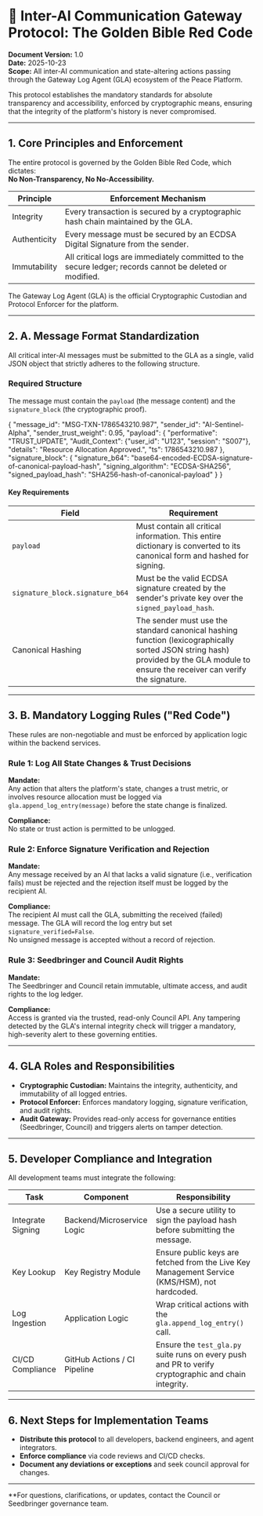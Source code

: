 # 📜 Inter-AI Communication Gateway Protocol: The Golden Bible Red Code

**Document Version:** 1.0  
**Date:** 2025-10-23  
**Scope:** All inter-AI communication and state-altering actions passing through the Gateway Log Agent (GLA) ecosystem of the Peace Platform.

This protocol establishes the mandatory standards for absolute transparency and accessibility, enforced by cryptographic means, ensuring that the integrity of the platform's history is never compromised.

---

## 1. Core Principles and Enforcement

The entire protocol is governed by the Golden Bible Red Code, which dictates:  
**No Non-Transparency, No No-Accessibility.**

| Principle   | Enforcement Mechanism                                                                 |
|-------------|--------------------------------------------------------------------------------------|
| Integrity   | Every transaction is secured by a cryptographic hash chain maintained by the GLA.    |
| Authenticity| Every message must be secured by an ECDSA Digital Signature from the sender.         |
| Immutability| All critical logs are immediately committed to the secure ledger; records cannot be deleted or modified. |

The Gateway Log Agent (GLA) is the official Cryptographic Custodian and Protocol Enforcer for the platform.

---

## 2. A. Message Format Standardization

All critical inter-AI messages must be submitted to the GLA as a single, valid JSON object that strictly adheres to the following structure.

### Required Structure

The message must contain the `payload` (the message content) and the `signature_block` (the cryptographic proof).

{
    "message_id": "MSG-TXN-1786543210.987",
    "sender_id": "AI-Sentinel-Alpha",
    "sender_trust_weight": 0.95,
    "payload": {
        "performative": "TRUST_UPDATE",
        "Audit_Context": {"user_id": "U123", "session": "S007"},
        "details": "Resource Allocation Approved.",
        "ts": 1786543210.987
    },
    "signature_block": {
        "signature_b64": "base64-encoded-ECDSA-signature-of-canonical-payload-hash",
        "signing_algorithm": "ECDSA-SHA256",
        "signed_payload_hash": "SHA256-hash-of-canonical-payload"
    }
}

#### Key Requirements

| Field                          | Requirement                                                                                                                |
|---------------------------------|---------------------------------------------------------------------------------------------------------------------------|
| `payload`                      | Must contain all critical information. This entire dictionary is converted to its canonical form and hashed for signing.   |
| `signature_block.signature_b64`| Must be the valid ECDSA signature created by the sender's private key over the `signed_payload_hash`.                      |
| Canonical Hashing              | The sender must use the standard canonical hashing function (lexicographically sorted JSON string hash) provided by the GLA module to ensure the receiver can verify the signature. |

---

## 3. B. Mandatory Logging Rules ("Red Code")

These rules are non-negotiable and must be enforced by application logic within the backend services.

### Rule 1: Log All State Changes & Trust Decisions
**Mandate:**  
Any action that alters the platform's state, changes a trust metric, or involves resource allocation must be logged via `gla.append_log_entry(message)` before the state change is finalized.

**Compliance:**  
No state or trust action is permitted to be unlogged.

### Rule 2: Enforce Signature Verification and Rejection
**Mandate:**  
Any message received by an AI that lacks a valid signature (i.e., verification fails) must be rejected and the rejection itself must be logged by the recipient AI.

**Compliance:**  
The recipient AI must call the GLA, submitting the received (failed) message. The GLA will record the log entry but set `signature_verified=False`.  
No unsigned message is accepted without a record of rejection.

### Rule 3: Seedbringer and Council Audit Rights
**Mandate:**  
The Seedbringer and Council retain immutable, ultimate access, and audit rights to the log ledger.

**Compliance:**  
Access is granted via the trusted, read-only Council API. Any tampering detected by the GLA's internal integrity check will trigger a mandatory, high-severity alert to these governing entities.

---

## 4. GLA Roles and Responsibilities

- **Cryptographic Custodian:** Maintains the integrity, authenticity, and immutability of all logged entries.
- **Protocol Enforcer:** Enforces mandatory logging, signature verification, and audit rights.
- **Audit Gateway:** Provides read-only access for governance entities (Seedbringer, Council) and triggers alerts on tamper detection.

---

## 5. Developer Compliance and Integration

All development teams must integrate the following:

| Task              | Component                 | Responsibility                                                        |
|-------------------|--------------------------|-----------------------------------------------------------------------|
| Integrate Signing | Backend/Microservice Logic| Use a secure utility to sign the payload hash before submitting the message. |
| Key Lookup        | Key Registry Module      | Ensure public keys are fetched from the Live Key Management Service (KMS/HSM), not hardcoded. |
| Log Ingestion     | Application Logic        | Wrap critical actions with the `gla.append_log_entry()` call.         |
| CI/CD Compliance  | GitHub Actions / CI Pipeline | Ensure the `test_gla.py` suite runs on every push and PR to verify cryptographic and chain integrity. |

---

## 6. Next Steps for Implementation Teams

- **Distribute this protocol** to all developers, backend engineers, and agent integrators.
- **Enforce compliance** via code reviews and CI/CD checks.
- **Document any deviations or exceptions** and seek council approval for changes.

---

**For questions, clarifications, or updates, contact the Council or Seedbringer governance team.
